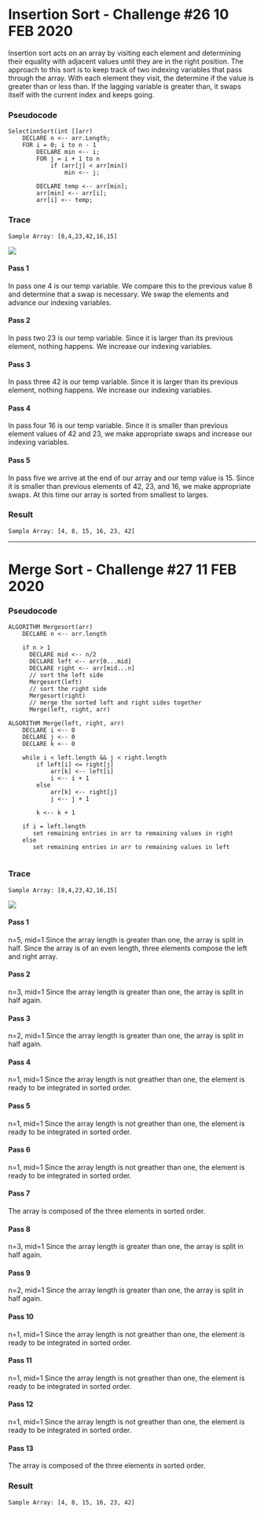 # Insertion Sort - Challenge #26  10 FEB 2020

Insertion sort acts on an array by visiting each element and determining their equality with adjacent values until they are in the right position.  The approach to this sort is to keep track of two indexing variables that pass through the array.  With each element they visit, the determine if the value is greater than or less than.  If the lagging variable is greater than, it swaps itself with the current index and keeps going.

### Pseudocode
```
SelectionSort(int []arr)   
    DECLARE n <-- arr.Length; 
    FOR i = 0; i to n - 1  
        DECLARE min <-- i; 
        FOR j = i + 1 to n 
            if (arr[j] < arr[min]) 
                min <-- j; 
 
        DECLARE temp <-- arr[min]; 
        arr[min] <-- arr[i]; 
        arr[i] <-- temp; 
```

### Trace
```
Sample Array: [8,4,23,42,16,15]
``` 
![](https://github.com/micahThor/Sort/blob/master/assets/inserSort.jpg)

#### Pass 1
In pass one 4 is our temp variable.  We compare this to the previous value 8 and determine that a swap is necessary.  We swap the elements and advance our indexing variables.

#### Pass 2
In pass two 23 is our temp variable.  Since it is larger than its previous element, nothing happens.  We increase our indexing variables.

#### Pass 3
In pass three 42 is our temp variable.  Since it is larger than its previous element, nothing happens.  We increase our indexing variables.

#### Pass 4
In pass four 16 is our temp variable.  Since it is smaller than previous element values of 42 and 23, we make appropriate swaps and increase our indexing variables.

#### Pass 5
In pass five we arrive at the end of our array and our temp value is 15.  Since it is smaller than previous elements of 42, 23, and 16, we make appropriate swaps.  At this time our array is sorted from smallest to larges.

### Result
```
Sample Array: [4, 8, 15, 16, 23, 42]
``` 

---

# Merge Sort - Challenge #27  11 FEB 2020



### Pseudocode

```
ALGORITHM Mergesort(arr)
    DECLARE n <-- arr.length
           
    if n > 1
      DECLARE mid <-- n/2
      DECLARE left <-- arr[0...mid]
      DECLARE right <-- arr[mid...n]
      // sort the left side
      Mergesort(left)
      // sort the right side
      Mergesort(right)
      // merge the sorted left and right sides together
      Merge(left, right, arr)

ALGORITHM Merge(left, right, arr)
    DECLARE i <-- 0
    DECLARE j <-- 0
    DECLARE k <-- 0

    while i < left.length && j < right.length
        if left[i] <= right[j]
            arr[k] <-- left[i]
            i <-- i + 1
        else
            arr[k] <-- right[j]
            j <-- j + 1
            
        k <-- k + 1

    if i = left.length
       set remaining entries in arr to remaining values in right
    else
       set remaining entries in arr to remaining values in left
       
```

### Trace
```
Sample Array: [8,4,23,42,16,15]
``` 
![](https://github.com/micahThor/Sort/blob/master/assets/mergeSort.jpg)

#### Pass 1
n=5, mid=1
Since the array length is greater than one, the array is split in half.  Since the array is of an even length, three elements compose the left and right array.

#### Pass 2
n=3, mid=1
Since the array length is greater than one, the array is split in half again.

#### Pass 3
n=2, mid=1
Since the array length is greater than one, the array is split in half again.

#### Pass 4
n=1, mid=1
Since the array length is not greather than one, the element is ready to be integrated in sorted order.

#### Pass 5
n=1, mid=1
Since the array length is not greather than one, the element is ready to be integrated in sorted order.

#### Pass 6
n=1, mid=1
Since the array length is not greather than one, the element is ready to be integrated in sorted order.

#### Pass 7
The array is composed of the three elements in sorted order.

#### Pass 8
n=3, mid=1
Since the array length is greater than one, the array is split in half again.

#### Pass 9
n=2, mid=1
Since the array length is greater than one, the array is split in half again.

#### Pass 10
n=1, mid=1
Since the array length is not greather than one, the element is ready to be integrated in sorted order.

#### Pass 11
n=1, mid=1
Since the array length is not greather than one, the element is ready to be integrated in sorted order.

#### Pass 12
n=1, mid=1
Since the array length is not greather than one, the element is ready to be integrated in sorted order.

#### Pass 13
The array is composed of the three elements in sorted order.

### Result
```
Sample Array: [4, 8, 15, 16, 23, 42]
``` 
